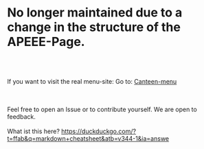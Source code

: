 # No longer maintained due to a change in the structure of the APEEE-Page.
<br><br>

If you want to visit the real menu-site:
Go to: [Canteen-menu](https://tweaks-cc.github.io/EEB2-Canteen-V1/webseite/index.html)

<br><br>
Feel free to open an Issue or to contribute yourself. We are open to feedback.
<br><br>
What ist this here?
https://duckduckgo.com/?t=ffab&q=markdown+cheatsheet&atb=v344-1&ia=answe
